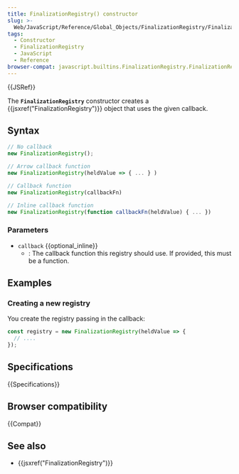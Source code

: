 ```yaml
---
title: FinalizationRegistry() constructor
slug: >-
  Web/JavaScript/Reference/Global_Objects/FinalizationRegistry/FinalizationRegistry
tags:
  - Constructor
  - FinalizationRegistry
  - JavaScript
  - Reference
browser-compat: javascript.builtins.FinalizationRegistry.FinalizationRegistry
---
```

{{JSRef}}

The **`FinalizationRegistry`** constructor creates a
{{jsxref("FinalizationRegistry")}} object that uses the given
callback.

## Syntax

```js
// No callback
new FinalizationRegistry();

// Arrow callback function
new FinalizationRegistry(heldValue => { ... } )

// Callback function
new FinalizationRegistry(callbackFn)

// Inline callback function
new FinalizationRegistry(function callbackFn(heldValue) { ... })
```

### Parameters

- `callback` {{optional_inline}}
  - : The callback function this registry should use. If provided, this must be
    a function.

## Examples

### Creating a new registry

You create the registry passing in the callback:

```js
const registry = new FinalizationRegistry(heldValue => {
  // ....
});
```

## Specifications

{{Specifications}}

## Browser compatibility

{{Compat}}

## See also

- {{jsxref("FinalizationRegistry")}}

